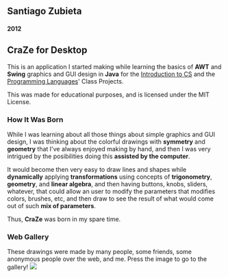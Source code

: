 ## Santiago Zubieta
#### 2012

## CraZe for Desktop

This is an application I started making while learning the basics of **AWT** and **Swing** graphics and GUI design in **Java** for the [Introduction to CS](https://github.com/zubie7a/Introduction_To_CS) and the [Programming Languages](https://github.com/zubie7a/Programming_Languages)' Class Projects.

This was made for educational purposes, and is licensed under the MIT License.

### How It Was Born
While I was learning about all those things about simple graphics and GUI design, I was thinking about the colorful drawings with **symmetry** and **geometry** that I've always enjoyed making by hand, and then I was very intrigued by the posibilities doing this **assisted by the computer**. 

It would become then very easy to draw lines and shapes while **dynamically** applying **transformations** using concepts of **trigonometry**, **geometry**, and **linear algebra**, and then having buttons, knobs, sliders, whatever, that could allow an user to modify the parameters that modifies colors, brushes, etc, and then draw to see the result of what would come out of such **mix of parameters**. 

Thus, **CraZe** was born in my spare time.

### Web Gallery 
These drawings were made by many people, some friends, some anonymous people over the web, and me. Press the image to go to the gallery!
[![](https://i.imgur.com/9LBecYT.png)](https://imgur.com/a/LEetg)
